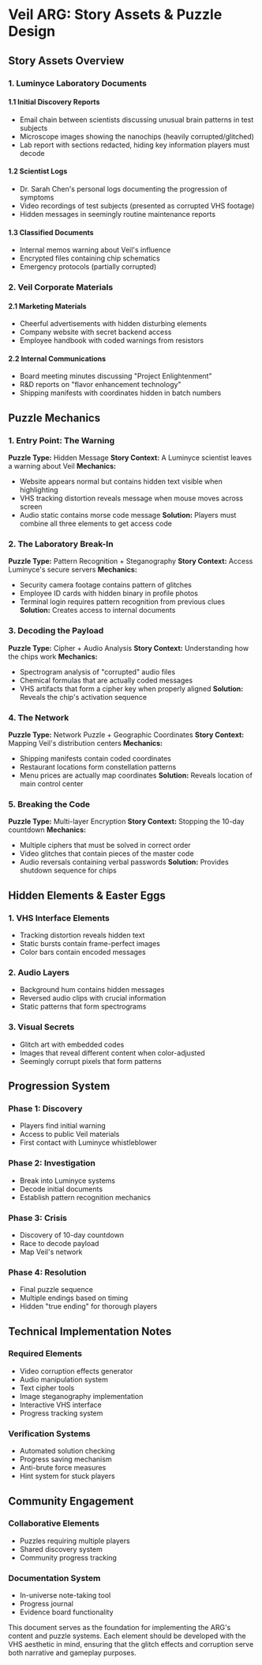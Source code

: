 # Veil ARG: Story Assets & Puzzle Design

## Story Assets Overview

### 1. Luminyce Laboratory Documents

#### 1.1 Initial Discovery Reports
- Email chain between scientists discussing unusual brain patterns in test subjects
- Microscope images showing the nanochips (heavily corrupted/glitched)
- Lab report with sections redacted, hiding key information players must decode

#### 1.2 Scientist Logs
- Dr. Sarah Chen's personal logs documenting the progression of symptoms
- Video recordings of test subjects (presented as corrupted VHS footage)
- Hidden messages in seemingly routine maintenance reports

#### 1.3 Classified Documents
- Internal memos warning about Veil's influence
- Encrypted files containing chip schematics
- Emergency protocols (partially corrupted)

### 2. Veil Corporate Materials

#### 2.1 Marketing Materials
- Cheerful advertisements with hidden disturbing elements
- Company website with secret backend access
- Employee handbook with coded warnings from resistors

#### 2.2 Internal Communications
- Board meeting minutes discussing "Project Enlightenment"
- R&D reports on "flavor enhancement technology"
- Shipping manifests with coordinates hidden in batch numbers

## Puzzle Mechanics

### 1. Entry Point: The Warning
**Puzzle Type:** Hidden Message
**Story Context:** A Luminyce scientist leaves a warning about Veil
**Mechanics:**
- Website appears normal but contains hidden text visible when highlighting
- VHS tracking distortion reveals message when mouse moves across screen
- Audio static contains morse code message
**Solution:** Players must combine all three elements to get access code

### 2. The Laboratory Break-In
**Puzzle Type:** Pattern Recognition + Steganography
**Story Context:** Access Luminyce's secure servers
**Mechanics:**
- Security camera footage contains pattern of glitches
- Employee ID cards with hidden binary in profile photos
- Terminal login requires pattern recognition from previous clues
**Solution:** Creates access to internal documents

### 3. Decoding the Payload
**Puzzle Type:** Cipher + Audio Analysis
**Story Context:** Understanding how the chips work
**Mechanics:**
- Spectrogram analysis of "corrupted" audio files
- Chemical formulas that are actually coded messages
- VHS artifacts that form a cipher key when properly aligned
**Solution:** Reveals the chip's activation sequence

### 4. The Network
**Puzzle Type:** Network Puzzle + Geographic Coordinates
**Story Context:** Mapping Veil's distribution centers
**Mechanics:**
- Shipping manifests contain coded coordinates
- Restaurant locations form constellation patterns
- Menu prices are actually map coordinates
**Solution:** Reveals location of main control center

### 5. Breaking the Code
**Puzzle Type:** Multi-layer Encryption
**Story Context:** Stopping the 10-day countdown
**Mechanics:**
- Multiple ciphers that must be solved in correct order
- Video glitches that contain pieces of the master code
- Audio reversals containing verbal passwords
**Solution:** Provides shutdown sequence for chips

## Hidden Elements & Easter Eggs

### 1. VHS Interface Elements
- Tracking distortion reveals hidden text
- Static bursts contain frame-perfect images
- Color bars contain encoded messages

### 2. Audio Layers
- Background hum contains hidden messages
- Reversed audio clips with crucial information
- Static patterns that form spectrograms

### 3. Visual Secrets
- Glitch art with embedded codes
- Images that reveal different content when color-adjusted
- Seemingly corrupt pixels that form patterns

## Progression System

### Phase 1: Discovery
- Players find initial warning
- Access to public Veil materials
- First contact with Luminyce whistleblower

### Phase 2: Investigation
- Break into Luminyce systems
- Decode initial documents
- Establish pattern recognition mechanics

### Phase 3: Crisis
- Discovery of 10-day countdown
- Race to decode payload
- Map Veil's network

### Phase 4: Resolution
- Final puzzle sequence
- Multiple endings based on timing
- Hidden "true ending" for thorough players

## Technical Implementation Notes

### Required Elements
- Video corruption effects generator
- Audio manipulation system
- Text cipher tools
- Image steganography implementation
- Interactive VHS interface
- Progress tracking system

### Verification Systems
- Automated solution checking
- Progress saving mechanism
- Anti-brute force measures
- Hint system for stuck players

## Community Engagement

### Collaborative Elements
- Puzzles requiring multiple players
- Shared discovery system
- Community progress tracking

### Documentation System
- In-universe note-taking tool
- Progress journal
- Evidence board functionality

This document serves as the foundation for implementing the ARG's content and puzzle systems. Each element should be developed with the VHS aesthetic in mind, ensuring that the glitch effects and corruption serve both narrative and gameplay purposes. 